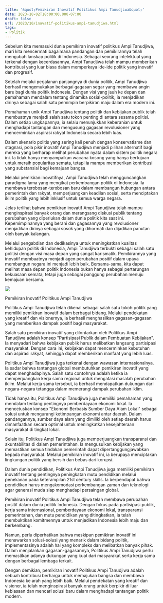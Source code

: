 ```yaml
---
title: '&quot;Pemikiran Inovatif Politikus Ampi Tanudjiwa&quot;'
date: 2023-10-02T18:00:00.000-07:00
draft: false
url: /2023/10/inovatif-politikus-ampi-tanudjiwa.html
tags: 
- Politik
---
```


  

Sebelum kita memasuki dunia pemikiran inovatif politikus Ampi Tanudjiwa, mari kita mencermati bagaimana pandangan dan pemikirannya telah mengubah lanskap politik di Indonesia. Sebagai seorang intelektual yang terkenal dengan kecerdasannya, Ampi Tanudjiwa telah mampu memberikan kontribusi yang luar biasa dalam memperkaya ide-ide politik yang inovatif dan progresif.

  

Setelah melalui perjalanan panjangnya di dunia politik, Ampi Tanudjiwa berhasil mengemukakan berbagai gagasan segar yang membawa angin baru bagi dunia politik Indonesia. Dengan visi yang jauh ke depan dan pemahaman mendalam tentang dinamika sosial-politik, ia menjadikan dirinya sebagai salah satu pemimpin berpikiran maju dalam era modern ini.

  

Pemahaman unik Ampi Tanudjiwa tentang politik dan kebijakan publik telah membuatnya menjadi salah satu tokoh penting di antara sesama politisi. Dalam setiap ungkapannya, ia selalu menunjukkan keberanian untuk menghadapi tantangan dan mengusung gagasan revolusioner yang mencerminkan aspirasi rakyat Indonesia secara lebih luas.

  

Dalam skenario politis yang sering kali penuh dengan konservatisme dan stagnasi, pola pikir inovatif Ampi Tanudjiwa menjadi pilihan alternatif bagi mereka yang berharap melihat perubahan nyata dalam sistem politik negara ini. Ia tidak hanya menyampaikan wacana kosong yang hanya bertujuan untuk meraih popularitas semata, tetapi ia mampu memberikan kontribusi yang substansial bagi kemajuan bangsa.

  

Melalui pemikiran inovatifnya, Ampi Tanudjiwa telah mengguncangkan paradigma lama yang mengikat perkembangan politik di Indonesia. Ia membawa terobosan-terobosan baru dalam membangun hubungan antara pemerintah dan rakyat, memperjuangkan keadilan sosial, serta menciptakan iklim politik yang lebih inklusif untuk semua warga negara.

  

Jelas terlihat bahwa pemikiran inovatif Ampi Tanudjiwa telah mampu menginspirasi banyak orang dan merangsang diskusi publik tentang perubahan yang diperlukan dalam dunia politik kita saat ini. Kepemimpinannya yang berani dan gagasannya yang revolusioner menjadikan dirinya sebagai sosok yang dihormati dan dijadikan panutan oleh banyak kalangan.

  

Melalui pengabdian dan dedikasinya untuk meningkatkan kualitas kehidupan politik di Indonesia, Ampi Tanudjiwa terbukti sebagai salah satu politisi dengan visi masa depan yang sangat karismatik. Pemikirannya yang inovatif membuatnya menjadi agen perubahan positif dalam upaya membangun negara ini menjadi lebih baik. Bersama-sama, kita dapat melihat masa depan politik Indonesia bukan hanya sebagai pertarungan kekuasaan semata, tetapi juga sebagai panggung perubahan menuju kemajuan bersama.

  

![](https://cdn.medcom.id/dynamic/content/2017/08/25/749221/Bx8yiVPFNG.jpg?w=1024)

  

Pemikiran Inovatif Politikus Ampi Tanudjiwa

  

Politikus Ampi Tanudjiwa telah dikenal sebagai salah satu tokoh politik yang memiliki pemikiran inovatif dalam berbagai bidang. Melalui pendekatan yang kreatif dan visionernya, ia berhasil menghasilkan gagasan-gagasan yang memberikan dampak positif bagi masyarakat.

  

Salah satu pemikiran inovatif yang dilontarkan oleh Politikus Ampi Tanudjiwa adalah konsep "Partisipasi Publik dalam Pembuatan Kebijakan". Ia menyadari bahwa kebijakan publik harus melibatkan langsung partisipasi masyarakat. Dengan cara ini, kebijakan dapat mencerminkan kebutuhan dan aspirasi rakyat, sehingga dapat memberikan manfaat yang lebih luas.

  

Politikus Ampi Tanudjiwa juga terkenal dengan wawasan internasionalnya. Ia sadar bahwa tantangan global membutuhkan pemikiran inovatif yang dapat menghadapinya. Salah satu contohnya adalah ketika ia memperjuangkan kerja sama regional untuk mengatasi masalah perubahan iklim. Melalui kerja sama tersebut, ia berhasil mendapatkan dukungan dari negara-negara tetangga dalam memerangi dampak perubahan iklim.

  

Tidak hanya itu, Politikus Ampi Tanudjiwa juga memiliki pemahaman yang mendalam tentang pentingnya pemberdayaan ekonomi lokal. Ia mencetuskan konsep "Ekonomi Berbasis Sumber Daya Alam Lokal" sebagai solusi untuk mengurangi ketimpangan ekonomi antar daerah. Dalam pandangannya, sumber daya alam yang dimiliki oleh setiap daerah harus dimanfaatkan secara optimal untuk meningkatkan kesejahteraan masyarakat di tingkat lokal.

  

Selain itu, Politikus Ampi Tanudjiwa juga memperjuangkan transparansi dan akuntabilitas di dalam pemerintahan. Ia mengusulkan kebijakan yang memastikan semua tindakan pemerintah dapat dipertanggungjawabkan kepada masyarakat. Melalui pemikiran inovatif ini, ia berupaya menciptakan lingkungan politik yang bersih dan bebas dari korupsi.

  

Dalam dunia pendidikan, Politikus Ampi Tanudjiwa juga memiliki pemikiran inovatif tentang pentingnya peningkatan mutu pendidikan melalui penekanan pada keterampilan 21st century skills. Ia berpendapat bahwa pendidikan harus mengakomodasi perkembangan zaman dan teknologi agar generasi muda siap menghadapi persaingan global.

  

Pemikiran inovatif Politikus Ampi Tanudjiwa telah membawa perubahan positif dalam dunia politik Indonesia. Dengan fokus pada partisipasi publik, kerja sama internasional, pemberdayaan ekonomi lokal, transparansi pemerintahan, dan mutu pendidikan yang ditingkatkan, ia telah membuktikan komitmennya untuk menjadikan Indonesia lebih maju dan berkembang.

  

Namun, perlu diperhatikan bahwa meskipun pemikiran inovatif ini menawarkan solusi-solusi yang menarik dalam bidang politik, implementasinya adalah hal yang kompleks dan melibatkan banyak pihak. Dalam menjalankan gagasan-gagasannya, Politikus Ampi Tanudjiwa perlu memastikan adanya dukungan yang kuat dari masyarakat serta kerja sama dengan berbagai lembaga terkait.

  

Dengan demikian, pemikiran inovatif Politikus Ampi Tanudjiwa adalah sebuah kontribusi berharga untuk memajukan bangsa dan membawa Indonesia ke arah yang lebih baik. Melalui pendekatan yang kreatif dan visioner, ia telah menginspirasi banyak orang untuk berpikir di luar kebiasaan dan mencari solusi baru dalam menghadapi tantangan politik modern.